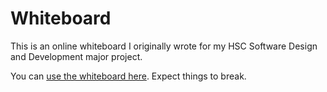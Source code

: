 # Whiteboard

This is an online whiteboard I originally wrote for my HSC Software Design and Development major project.

You can [use the whiteboard here](http://blankpaper.space). Expect things to break.
